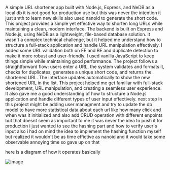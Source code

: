 A simple URL shortener app built with Node.js, Express, and NeDB as a local db it is not good for production use but this was never the intention it just smth to learn new skills also used nanoid to generate the short code.
This project provides a simple yet effective way to shorten long URLs while maintaining a clean, modern interface.
The backend is built on Express and Node.js, using NeDB as a lightweight, file-based database solution. It wasn't a complex technical challenge, but it helped me understand how to structure a full-stack application and handle URL manipulation effectively.
I added some URL validation both on FE and BE and duplicate detection to make it more robust and user-friendly.
I used vanilla JavaScript to keep things simple while maintaining good performance.
The project follows a straightforward flow: users enter a URL, the system validates and formats it, checks for duplicates, generates a unique short code, and returns the shortened URL. The interface updates automatically to show the new shortened URL in the list.
This project helped me get familiar with full-stack development, URL manipulation, and creating a seamless user experience. It also gave me a good understanding of how to structure a Node.js application and handle different types of user input effectively.
next step in this project might be adding user managment and try to update the db model to have more statistical data about each url like how many click and when was it initialized 
and also add CRUD operation with different enpoints 
but that doesnt seem as important to me it was never the idea to push it for production i just wanted to see the hashing part and how to verify user's input also i had on mind 
the idea to implement the hashing function myself but realized it wouldn't be as time effictive as nanoid and it would take some observable annoying time so gave up on that

here is a diagram of how it operates basically 

![image](https://github.com/user-attachments/assets/c09313a4-4795-4fff-a647-cfa649d71b91)

